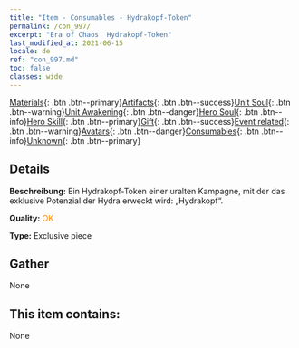 ```yaml
---
title: "Item - Consumables - Hydrakopf-Token"
permalink: /con_997/
excerpt: "Era of Chaos  Hydrakopf-Token"
last_modified_at: 2021-06-15
locale: de
ref: "con_997.md"
toc: false
classes: wide
---
```

 [Materials](/ItemsDE/){: .btn .btn--primary}[Artifacts](/ItemsDE/Artifacts/){: .btn .btn--success}[Unit Soul](/ItemsDE/UnitSoul/){: .btn .btn--warning}[Unit Awakening](/ItemsDE/UnitAwakening/){: .btn .btn--danger}[Hero Soul](/ItemsDE/HeroSoul/){: .btn .btn--info}[Hero Skill](/ItemsDE/HeroSkill/){: .btn .btn--primary}[Gift](/ItemsDE/Gift/){: .btn .btn--success}[Event related](/ItemsDE/Events/){: .btn .btn--warning}[Avatars](/ItemsDE/Avatars/){: .btn .btn--danger}[Consumables](/ItemsDE/Consumables/){: .btn .btn--info}[Unknown](/ItemsDE/Unknown/){: .btn .btn--primary}

## Details
 **Beschreibung:** Ein Hydrakopf-Token einer uralten Kampagne, mit der das exklusive Potenzial der Hydra erweckt wird: „Hydrakopf“.

 **Quality:** <span style="color: #FF8C00">OK</span>

 **Type:** Exclusive piece

## Gather

  None

## This item contains:

  None

